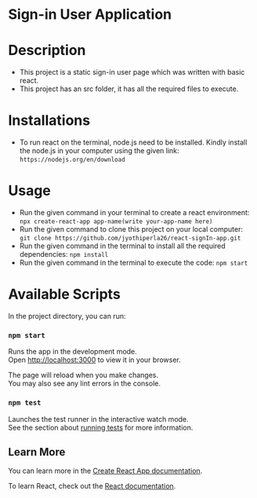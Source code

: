 # Sign-in User Application

# Description
* This project is a static sign-in user page which was written with basic react.
* This project has an src folder, it has all the required files to execute.

# Installations
* To run react on the terminal, node.js need to be installed. Kindly install the node.js in your computer using the given link: `https://nodejs.org/en/download`

# Usage
* Run the given command in your terminal to create a react environment: `npx create-react-app app-name(write your-app-name here)`
* Run the given command to clone this project on your local computer: `git clone https://github.com/jyothiperla26/react-signIn-app.git`
* Run the given command in the terminal to install all the required dependencies: `npm install`
* Run the given command in the terminal to execute the code: `npm start`

# Available Scripts

In the project directory, you can run:

### `npm start`

Runs the app in the development mode.\
Open [http://localhost:3000](http://localhost:3000) to view it in your browser.

The page will reload when you make changes.\
You may also see any lint errors in the console.

### `npm test`

Launches the test runner in the interactive watch mode.\
See the section about [running tests](https://facebook.github.io/create-react-app/docs/running-tests) for more information.


## Learn More

You can learn more in the [Create React App documentation](https://facebook.github.io/create-react-app/docs/getting-started).

To learn React, check out the [React documentation](https://reactjs.org/).


